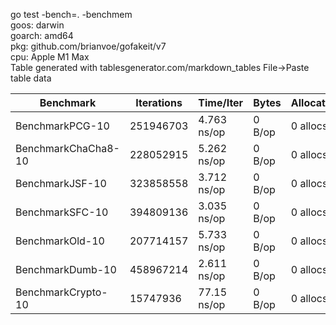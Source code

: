 go test -bench=. -benchmem \
goos: darwin \
goarch: amd64 \
pkg: github.com/brianvoe/gofakeit/v7 \
cpu: Apple M1 Max \
Table generated with tablesgenerator.com/markdown_tables File->Paste table data

| Benchmark           | Iterations | Time/Iter   | Bytes  | Allocations |
|---------------------|------------|-------------|--------|-------------|
| BenchmarkPCG-10     | 251946703  | 4.763 ns/op | 0 B/op | 0 allocs/op |
| BenchmarkChaCha8-10 | 228052915  | 5.262 ns/op | 0 B/op | 0 allocs/op |
| BenchmarkJSF-10     | 323858558  | 3.712 ns/op | 0 B/op | 0 allocs/op |
| BenchmarkSFC-10     | 394809136  | 3.035 ns/op | 0 B/op | 0 allocs/op |
| BenchmarkOld-10     | 207714157  | 5.733 ns/op | 0 B/op | 0 allocs/op |
| BenchmarkDumb-10    | 458967214  | 2.611 ns/op | 0 B/op | 0 allocs/op |
| BenchmarkCrypto-10  | 15747936   | 77.15 ns/op | 0 B/op | 0 allocs/op |